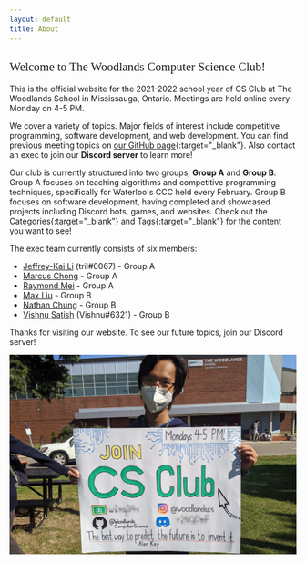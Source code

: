 ```yaml
---
layout: default
title: About
---
```


<h2 style="font-family: Merriweather; font-weight: lighter;">Welcome to The Woodlands Computer Science Club!</h2>

This is the official website for the 2021-2022 school year of CS Club at The Woodlands School in Mississauga, Ontario. Meetings are held online every Monday on 4-5 PM.

We cover a variety of topics. Major fields of interest include competitive programming, software development, and web development. You can find previous meeting topics on [our GitHub page](https://github.com/WoodlandsComputerScience/MeetingContent){:target="_blank"}. Also contact an exec to join our **Discord server** to learn more!

Our club is currently structured into two groups, **Group A** and **Group B**.
Group A focuses on teaching algorithms and competitive programming techniques, specifically for Waterloo's CCC held every February.
Group B focuses on software development, having completed and showcased projects including Discord bots, games, and websites. Check out the
[Categories](categories.html){:target="_blank"} and [Tags](tags.html){:target="_blank"} for the content you want to see!

The exec team currently consists of six members:
* [Jeffrey-Kai Li](https://github.com/jeffreykaili) (tril#0067) - Group A
* [Marcus Chong](https://github.com/pidddgy) - Group A
* [Raymond Mei](https://github.com/RaymondMei) - Group A
* [Max Liu](https://github.com/maxliu42) - Group B
* [Nathan Chung](https://github.com/Nathan13888) - Group B
* [Vishnu Satish](https://github.com/vishnupsatish) (Vishnu#6321) - Group B

Thanks for visiting our website. To see our future topics, join our Discord server!

![](assets/img/banners/about.webp)
